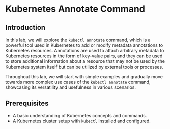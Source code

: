 # Kubernetes Annotate Command

## Introduction

In this lab, we will explore the `kubectl annotate` command, which is a powerful tool used in Kubernetes to add or modify metadata annotations to Kubernetes resources. Annotations are used to attach arbitrary metadata to Kubernetes resources in the form of key-value pairs, and they can be used to store additional information about a resource that may not be used by the Kubernetes system itself but can be utilized by external tools or processes.

Throughout this lab, we will start with simple examples and gradually move towards more complex use cases of the `kubectl annotate` command, showcasing its versatility and usefulness in various scenarios.

## Prerequisites

- A basic understanding of Kubernetes concepts and commands.
- A Kubernetes cluster setup with `kubectl` installed and configured.
